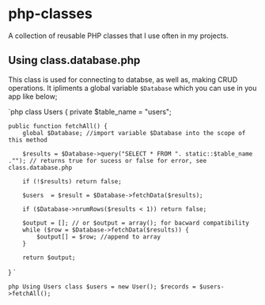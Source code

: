 # php-classes
A collection of reusable PHP classes that I use often in my projects.

## Using class.database.php
This class is used for connecting to databse, as well as, making CRUD operations. It ipliments a global variable `$Database` 
which you can use in you app like below;

`php
class Users {
    private $table_name = "users";
    
    public function fetchAll() {
        global $Database; //import variable $Database into the scope of this method
        
        $results = $Database->query("SELECT * FROM ". static::$table_name .""); // returns true for sucess or false for error, see class.database.php
        
        if (!$results) return false;
        
        $users  = $result = $Database->fetchData($results);
        
        if ($Database->nrumRows($results < 1)) return false;
        
        $output = []; // or $output = array(); for bacward compatibility
        while ($row = $Database->fetchData($results)) {
            $output[] = $row; //append to array
        }
        
        return $output;
        
}
`

`php
Using Users class
$users = new User();
$records = $users->fetchAll();
`
